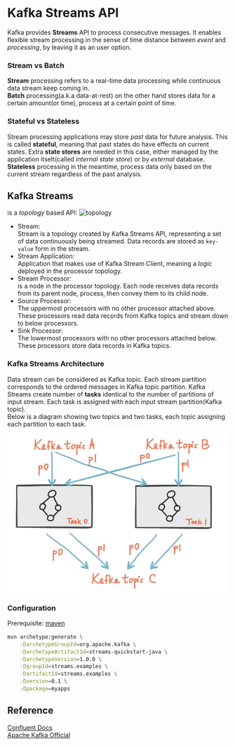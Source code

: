 # Kafka Streams API
Kafka provides **Streams** API to process consecutive messages. It enables flexible stream processing in the sense of time distance between *event* and *processing*, by leaving it as an user option.  
  
### Stream vs Batch
**Stream** processing refers to a real-time data processing while continuous data stream keep coming in.  
**Batch** processing(a.k.a data-at-rest) on the other hand stores data for a certain amount(or time), process at a certain point of time.
  
### Stateful vs Stateless
Stream processing applications may store *past* data for future analysis. This is called **stateful**, meaning that past states do have effects on current states. Extra **state stores** are needed in this case, either managed by the application itselt(called *internal state store*) or by *external* database.  
**Stateless** processing in the meantime, process data only based on the current stream regardless of the past analysis.
  
## Kafka Streams
is a *topology* based API:
![topology](img/topology)
- Stream:  
    Stream is a topology created by Kafka Streams API, representing a set of data continuously being streamed. Data records are stored as `key-value` form in the stream.
- Stream Application:  
    Application that makes use of Kafka Stream Client, meaning a *logic* deployed in the processor topology.
- Stream Processor:  
    is a node in the processor topology. Each node receives data records from its parent node, process, then convey them to its child node.
- Source Processor:  
    The uppermost processors with no other processor attached above. These processors read data records from Kafka topics and stream down to below processors.
- Sink Processor:  
    The lowermost processors with no other processors attached below. These processors store data records in Kafka topics.
  
### Kafka Streams Architecture
Data stream can be considered as Kafka topic. Each stream partition corresponds to the ordered messages in Kafka topic partition. Kafka Streams create number of **tasks** identical to the number of partitions of input stream. Each task is assigned with each input stream partition(Kafka topic).  
Below is a diagram showing two topics and two tasks, each topic assigning each partition to each task.
![partition](img/streams_partition.png)
  
### Configuration
Prerequisite: [maven](maven.apache.org)
```sh
mvn archetype:generate \
    -DarchetypeGroupId=org.apache.kafka \
    -DarchetypeArtifactId=streams-quickstart-java \
    -DarchetypeVersion=1.0.0 \
    -DgroupId=streams.examples \
    -DartifactId=streams.examples \
    -Dversion=0.1 \
    -Dpackage=myapps
```
  
## Reference
[Confluent Docs](https://docs.confluent.io/current/streams/architecture.html)  
[Apache Kafka Official](https://kafka.apache.org/24/documentation/streams/architecture)
